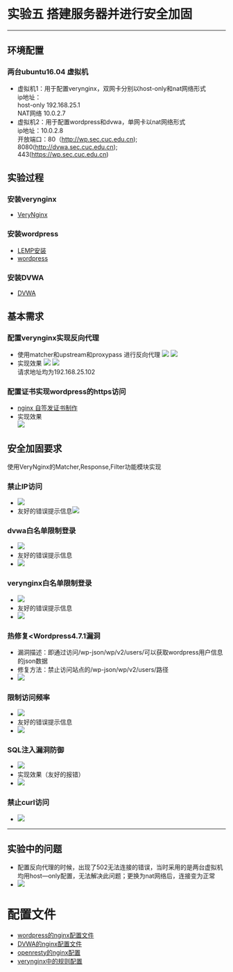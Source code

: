 # 实验五 搭建服务器并进行安全加固

-----

## 环境配置
### 两台ubuntu16.04 虚拟机
* 虚拟机1：用于配置verynginx，双网卡分别以host-only和nat网络形式  
ip地址：  
host-only 192.168.25.1  
NAT网络  10.0.2.7
* 虚拟机2：用于配置wordpress和dvwa，单网卡以nat网络形式  
ip地址：10.0.2.8   
开放端口：80（http://wp.sec.cuc.edu.cn);  
8080(http://dvwa.sec.cuc.edu.cn);  
443(https://wp.sec.cuc.edu.cn) 

## 实验过程
### 安装verynginx
* [VeryNginx](https://github.com/alexazhou/VeryNginx/blob/master/readme_zh.md)
### 安装wordpress
* [LEMP安装](https://www.digitalocean.com/community/tutorials/how-to-install-linux-nginx-mysql-php-lemp-stack-in-ubuntu-16-04)
* [wordpress](https://www.digitalocean.com/community/tutorials/how-to-install-wordpress-with-lemp-on-ubuntu-16-04)
### 安装DVWA
* [DVWA](https://github.com/ethicalhack3r/DVWA)

## 基本需求
### 配置verynginx实现反向代理
* 使用matcher和upstream和proxypass 进行反向代理
 ![](image/21.png)
 ![](image/22.png)
* 实现效果
 ![](image/1.png)
 ![](image/2.png)  
请求地址均为192.168.25.102
### 配置证书实现wordpress的https访问
* [nginx 自签发证书制作](https://www.digitalocean.com/community/tutorials/how-to-create-a-self-signed-ssl-certificate-for-nginx-in-ubuntu-16-04)
* 实现效果  
 ![](image/5.png)
## 安全加固要求
使用VeryNginx的Matcher,Response,Filter功能模块实现
### 禁止IP访问
*  ![](image/11.png)
*  友好的错误提示信息![](image/6.png)
### dvwa白名单限制登录
*  ![](image/14.png)
*  友好的错误提示信息
*   ![](image/7.png)
### verynginx白名单限制登录
*  ![](image/16.png)
*  友好的错误提示信息
*   ![](image/8.png)
### 热修复<Wordpress4.7.1漏洞
* 漏洞描述：即通过访问/wp-json/wp/v2/users/可以获取wordpress用户信息的json数据
* 修复方法：禁止访问站点的/wp-json/wp/v2/users/路径
* ![](image/12.png)
### 限制访问频率
* ![](image/17.png)
* 友好的错误提示信息
* ![](image/9.png)
### SQL注入漏洞防御
* ![](image/15.png)
* 实现效果（友好的报错）
* ![](image/10.png)
### 禁止curl访问
* ![](image/13.png)

-----
## 实验中的问题
* 配置反向代理的时候，出现了502无法连接的错误，当时采用的是两台虚拟机均用host—only配置，无法解决此问题；更换为nat网络后，连接变为正常
*  ![](image/3.png)

# 配置文件
* [wordpress的nginx配置文件](./default)
* [DVWA的nginx配置文件](./dvwa)
* [openresty的nginx配置](./nginx.conf) 
* [verynginx中的规则配置](./config.json)
